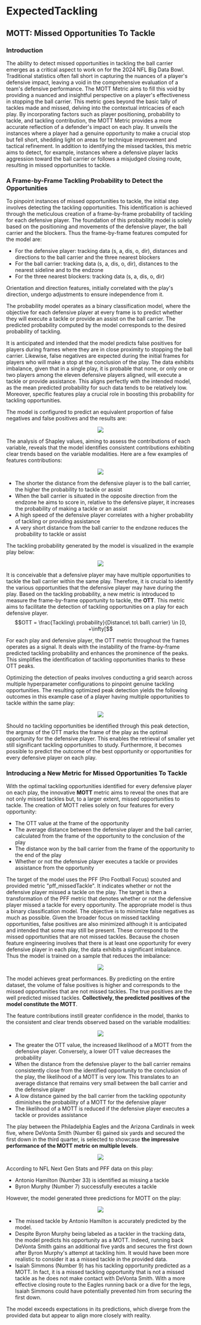 # ExpectedTackling

## MOTT: Missed Opportunities To Tackle
### Introduction
The ability to detect missed opportunities in tackling the ball carrier emerges as a critical aspect to work on for the 2024 NFL Big Data Bowl. Traditional statistics often fall short in capturing the nuances of a player's defensive impact, leaving a void in the comprehensive evaluation of a team's defensive performance. The MOTT Metric aims to fill this void by providing a nuanced and insightful perspective on a player's effectiveness in stopping the ball carrier. This metric goes beyond the basic tally of tackles made and missed, delving into the contextual intricacies of each play. By incorporating factors such as player positioning, probability to tackle, and tackling contribution, the MOTT Metric provides a more accurate reflection of a defender's impact on each play. It unveils the instances where a player had a genuine opportunity to make a crucial stop but fell short, shedding light on areas for technique improvement and tactical refinement. In addition to identifying the missed tackles, this metric aims to detect, for example, instances where a defensive player lacks aggression toward the ball carrier or follows a misjudged closing route, resulting in missed opportunities to tackle.

### A Frame-by-Frame Tackling Probability to Detect the Opportunities
To pinpoint instances of missed opportunities to tackle, the initial step involves detecting the tackling opportunities. This identification is achieved through the meticulous creation of a frame-by-frame probability of tackling for each defensive player. The foundation of this probability model is solely based on the positioning and movements of the defensive player, the ball carrier and the blockers. Thus the frame-by-frame features computed for the model are:
- For the defensive player: tracking data (s, a, dis, o, dir), distances and directions to the ball carrier and the three nearest blockers
- For the ball carrier: tracking data (s, a, dis, o, dir), distances to the nearest sideline and to the endzone
- For the three nearest blockers: tracking data (s, a, dis, o, dir)

Orientation and direction features, initially correlated with the play's direction, undergo adjustments to ensure independence from it.

The probability model operates as a binary classification model, where the objective for each defensive player at every frame is to predict whether they will execute a tackle or provide an assist on the ball carrier. The predicted probability computed by the model corresponds to the desired probability of tackling.

 It is anticipated and intended that the model predicts false positives for players during frames where they are in close proximity to stopping the ball carrier. Likewise, false negatives are expected during the initial frames for players who will make a stop at the conclusion of the play. The data exhibits imbalance, given that in a single play, it is probable that none, or only one or two players among the eleven defensive players aligned, will execute a tackle or provide assistance. This aligns perfectly with the intended model, as the mean predicted probability for such data tends to be relatively low. Moreover, specific features play a crucial role in boosting this probability for tackling opportunities.

The model is configured to predict an equivalent proportion of false negatives and false positives and the results are: 
<p align="center">
    <img src="reports/figures/confusion_matrix.png">
</p>

The analysis of Shapley values, aiming to assess the contributions of each variable, reveals that the model identifies consistent contributions exhibiting clear trends based on the variable modalities. Here are a few examples of features contributions:
<p align="center">
    <img src="reports/figures/contributions_examples.png">
</p>

- The shorter the distance from the defensive player is to the ball carrier, the higher the probability to tackle or assist
- When the ball carrier is situated in the opposite direction from the endzone he aims to score in, relative to the defensive player, it increases the probability of making a tackle or an assist
- A high speed of the defensive player correlates with a higher probability of tackling or providing assistance
- A very short distance from the ball carrier to the endzone reduces the probability to tackle or assist

The tackling probability generated by the model is visualized in the example play below:
<p align="center">
    <img src="reports/animations/animated_play_1.gif">
</p>

It is conceivable that a defensive player may have multiple opportunities to tackle the ball carrier within the same play. Therefore, it is crucial to identify the various opportunities that the defensive player may have during the play. Based on the tackling probability, a new metric is introduced to measure the frame-by-frame opportunity to tackle, the **OTT**. This metric aims to facilitate the detection of tackling opportunities on a play for each defensive player.
$$OTT = \frac{Tackling\ probability}{Distance\ to\ ball\ carrier} \in [0, +\infty[$$

For each play and defensive player, the OTT metric throughout the frames operates as a signal. It deals with the instability of the frame-by-frame predicted tackling probability and enhances the prominence of the peaks. This simplifies the identification of tackling opportunities thanks to these OTT peaks.

Optimizing the detection of peaks involves conducting a grid search across multiple hyperparameter configurations to pinpoint genuine tackling opportunities. The resulting optimized peak detection yields the following outcomes in this example case of a player having multiple opportunities to tackle within the same play:
<p align="center">
    <img src="reports/figures/peak_detection.png">
</p>

Should no tackling opportunities be identified through this peak detection, the argmax of the OTT marks the frame of the play as the optimal opportunity for the defensive player. This enables the retrieval of smaller yet still significant tackling opportunities to study. Furthermore, it becomes possible to predict the outcome of the best opportunity or opportunities for every defensive player on each play.

### Introducing a New Metric for Missed Opportunities To Tackle
With the optimal tackling opportunities identified for every defensive player on each play, the innovative **MOTT** metric aims to reveal the ones that are not only missed tackles but, to a larger extent, missed opportunities to tackle. The creation of MOTT relies solely on four features for every opportunity:
- The OTT value at the frame of the opportunity
- The average distance between the defensive player and the ball carrier, calculated from the frame of the opportunity to the conclusion of the play
- The distance won by the ball carrier from the frame of the opportunity to the end of the play
- Whether or not the defensive player executes a tackle or provides assistance from the opportunity

The target of the model uses the PFF (Pro Football Focus) scouted and provided metric "pff_missedTackle". It indicates whether or not the defensive player missed a tackle on the play. The target is then a transformation of the PFF metric that denotes whether or not the defensive player missed a tackle for every opportunity. The appropriate model is thus a binary classification model. The objective is to minimize false negatives as much as possible. Given the broader focus on missed tackling opportunities, false positives are also minimized although it is anticipated and intended that some may still be present. These correspond to the missed opportunities that are not missed tackles. Because the chosen feature engineering involves that there is at least one opportunity for every defensive player in each play, the data exhibits a significant imbalance. Thus the model is trained on a sample that reduces the imbalance:
<p align="center">
    <img src="reports/figures/mott_confusion_matrix.png">
</p>

The model achieves great performances. By predicting on the entire dataset, the volume of false positives is higher and corresponds to the missed opportunities that are not missed tackles. The true positives are the well predicted missed tackles. **Collectively, the predicted positives of the model constitute the MOTT**.

The feature contributions instill greater confidence in the model, thanks to the consistent and clear trends observed based on the variable modalities:
<p align="center">
    <img src="reports/figures/mott_contributions_examples.png">
</p>

- The greater the OTT value, the increased likelihood of a MOTT from the defensive player. Conversely, a lower OTT value decreases the probability
- When the distance from the defensive player to the ball carrier remains consistently close from the identified opportunity to the conclusion of the play, the likelihood of a MOTT is very low. This translates to an average distance that remains very small between the ball carrier and the defensive player
- A low distance gained by the ball carrier from the tackling oppotunity diminishes the probability of a MOTT for the defensive player
- The likelihood of a MOTT is reduced if the defensive player executes a tackle or provides assistance

The play between the Philadelphia Eagles and the Arizona Cardinals in week five, where DeVonta Smith (Number 6) gained six yards and secured the first down in the third quarter, is selected to showcase **the impressive performance of the MOTT metric on multiple levels**.
<p align="center">
    <img src="reports/animations/video_mott.gif">
</p>

According to NFL Next Gen Stats and PFF data on this play:
- Antonio Hamilton (Number 33) is identified as missing a tackle
- Byron Murphy (Number 7) successfully executes a tackle

However, the model generated three predictions for MOTT on the play:
<p align="center">
    <img src="reports/animations/animated_play_2.gif">
</p>

- The missed tackle by Antonio Hamilton is accurately predicted by the model.
- Despite Byron Murphy being labeled as a tackler in the tracking data, the model predicts his opportunity as a MOTT. Indeed, running back DeVonta Smith gains an additional five yards and secures the first down after Byron Murphy's attempt at tackling him. It would have been more realistic to consider it as a missed tackle in the provided data.
- Isaiah Simmons (Number 9) has his tackling opportunity predicted as a MOTT. In fact, it is a missed tackling opportunity that is not a missed tackle as he does not make contact with DeVonta Smith. With a more effective closing route to the Eagles running back or a dive for the legs, Isaiah Simmons could have potentially prevented him from securing the first down.

The model exceeds expectations in its predictions, which diverge from the provided data but appear to align more closely with reality.